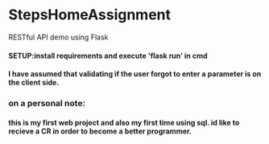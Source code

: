 
# StepsHomeAssignment
RESTful API demo using Flask

<h4> SETUP:install requirements and execute 'flask run' in cmd<h4/>
I have assumed that validating if the user forgot to enter a parameter is on the client side.
<br>
<h3>on a personal note:<h4/> this is my first web project and also my first time using sql. id like to recieve a CR in order to become a better programmer.
